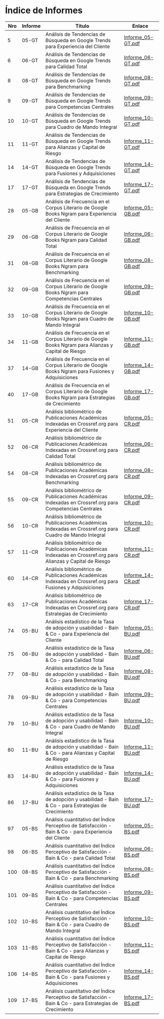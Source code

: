 # Índice de Informes

| Nro | Informe | Título | Enlace |
|---|---|---|---|
| 5 | 05-GT | Análisis de Tendencias de Búsqueda en Google Trends para Experiencia del Cliente | [Informe_05-GT.pdf](https://github.com/Wise-Connex/Management-Tools-Analysis/blob/main/Informes/Informe_05-GT.pdf) |
| 6 | 06-GT | Análisis de Tendencias de Búsqueda en Google Trends para Calidad Total | [Informe_06-GT.pdf](https://github.com/Wise-Connex/Management-Tools-Analysis/blob/main/Informes/Informe_06-GT.pdf) |
| 8 | 08-GT | Análisis de Tendencias de Búsqueda en Google Trends para Benchmarking | [Informe_08-GT.pdf](https://github.com/Wise-Connex/Management-Tools-Analysis/blob/main/Informes/Informe_08-GT.pdf) |
| 9 | 09-GT | Análisis de Tendencias de Búsqueda en Google Trends para Competencias Centrales | [Informe_09-GT.pdf](https://github.com/Wise-Connex/Management-Tools-Analysis/blob/main/Informes/Informe_09-GT.pdf) |
| 10 | 10-GT | Análisis de Tendencias de Búsqueda en Google Trends para Cuadro de Mando Integral | [Informe_10-GT.pdf](https://github.com/Wise-Connex/Management-Tools-Analysis/blob/main/Informes/Informe_10-GT.pdf) |
| 11 | 11-GT | Análisis de Tendencias de Búsqueda en Google Trends para Alianzas y Capital de Riesgo | [Informe_11-GT.pdf](https://github.com/Wise-Connex/Management-Tools-Analysis/blob/main/Informes/Informe_11-GT.pdf) |
| 14 | 14-GT | Análisis de Tendencias de Búsqueda en Google Trends para Fusiones y Adquisiciones | [Informe_14-GT.pdf](https://github.com/Wise-Connex/Management-Tools-Analysis/blob/main/Informes/Informe_14-GT.pdf) |
| 17 | 17-GT | Análisis de Tendencias de Búsqueda en Google Trends para Estrategias de Crecimiento | [Informe_17-GT.pdf](https://github.com/Wise-Connex/Management-Tools-Analysis/blob/main/Informes/Informe_17-GT.pdf) |
| 28 | 05-GB | Análisis de Frecuencia en el Corpus Literario de Google Books Ngram para Experiencia del Cliente | [Informe_05-GB.pdf](https://github.com/Wise-Connex/Management-Tools-Analysis/blob/main/Informes/Informe_05-GB.pdf) |
| 29 | 06-GB | Análisis de Frecuencia en el Corpus Literario de Google Books Ngram para Calidad Total | [Informe_06-GB.pdf](https://github.com/Wise-Connex/Management-Tools-Analysis/blob/main/Informes/Informe_06-GB.pdf) |
| 31 | 08-GB | Análisis de Frecuencia en el Corpus Literario de Google Books Ngram para Benchmarking | [Informe_08-GB.pdf](https://github.com/Wise-Connex/Management-Tools-Analysis/blob/main/Informes/Informe_08-GB.pdf) |
| 32 | 09-GB | Análisis de Frecuencia en el Corpus Literario de Google Books Ngram para Competencias Centrales | [Informe_09-GB.pdf](https://github.com/Wise-Connex/Management-Tools-Analysis/blob/main/Informes/Informe_09-GB.pdf) |
| 33 | 10-GB | Análisis de Frecuencia en el Corpus Literario de Google Books Ngram para Cuadro de Mando Integral | [Informe_10-GB.pdf](https://github.com/Wise-Connex/Management-Tools-Analysis/blob/main/Informes/Informe_10-GB.pdf) |
| 34 | 11-GB | Análisis de Frecuencia en el Corpus Literario de Google Books Ngram para Alianzas y Capital de Riesgo | [Informe_11-GB.pdf](https://github.com/Wise-Connex/Management-Tools-Analysis/blob/main/Informes/Informe_11-GB.pdf) |
| 37 | 14-GB | Análisis de Frecuencia en el Corpus Literario de Google Books Ngram para Fusiones y Adquisiciones | [Informe_14-GB.pdf](https://github.com/Wise-Connex/Management-Tools-Analysis/blob/main/Informes/Informe_14-GB.pdf) |
| 40 | 17-GB | Análisis de Frecuencia en el Corpus Literario de Google Books Ngram para Estrategias de Crecimiento | [Informe_17-GB.pdf](https://github.com/Wise-Connex/Management-Tools-Analysis/blob/main/Informes/Informe_17-GB.pdf) |
| 51 | 05-CR | Análisis bibliométrico de Publicaciones Académicas Indexadas en Crossref.org para Experiencia del Cliente | [Informe_05-CR.pdf](https://github.com/Wise-Connex/Management-Tools-Analysis/blob/main/Informes/Informe_05-CR.pdf) |
| 52 | 06-CR | Análisis bibliométrico de Publicaciones Académicas Indexadas en Crossref.org para Calidad Total | [Informe_06-CR.pdf](https://github.com/Wise-Connex/Management-Tools-Analysis/blob/main/Informes/Informe_06-CR.pdf) |
| 54 | 08-CR | Análisis bibliométrico de Publicaciones Académicas Indexadas en Crossref.org para Benchmarking | [Informe_08-CR.pdf](https://github.com/Wise-Connex/Management-Tools-Analysis/blob/main/Informes/Informe_08-CR.pdf) |
| 55 | 09-CR | Análisis bibliométrico de Publicaciones Académicas Indexadas en Crossref.org para Competencias Centrales | [Informe_09-CR.pdf](https://github.com/Wise-Connex/Management-Tools-Analysis/blob/main/Informes/Informe_09-CR.pdf) |
| 56 | 10-CR | Análisis bibliométrico de Publicaciones Académicas Indexadas en Crossref.org para Cuadro de Mando Integral | [Informe_10-CR.pdf](https://github.com/Wise-Connex/Management-Tools-Analysis/blob/main/Informes/Informe_10-CR.pdf) |
| 57 | 11-CR | Análisis bibliométrico de Publicaciones Académicas Indexadas en Crossref.org para Alianzas y Capital de Riesgo | [Informe_11-CR.pdf](https://github.com/Wise-Connex/Management-Tools-Analysis/blob/main/Informes/Informe_11-CR.pdf) |
| 60 | 14-CR | Análisis bibliométrico de Publicaciones Académicas Indexadas en Crossref.org para Fusiones y Adquisiciones | [Informe_14-CR.pdf](https://github.com/Wise-Connex/Management-Tools-Analysis/blob/main/Informes/Informe_14-CR.pdf) |
| 63 | 17-CR | Análisis bibliométrico de Publicaciones Académicas Indexadas en Crossref.org para Estrategias de Crecimiento | [Informe_17-CR.pdf](https://github.com/Wise-Connex/Management-Tools-Analysis/blob/main/Informes/Informe_17-CR.pdf) |
| 74 | 05-BU | Análisis estadístico de la Tasa de adopción y usabilidad - Bain & Co - para Experiencia del Cliente | [Informe_05-BU.pdf](https://github.com/Wise-Connex/Management-Tools-Analysis/blob/main/Informes/Informe_05-BU.pdf) |
| 75 | 06-BU | Análisis estadístico de la Tasa de adopción y usabilidad - Bain & Co - para Calidad Total | [Informe_06-BU.pdf](https://github.com/Wise-Connex/Management-Tools-Analysis/blob/main/Informes/Informe_06-BU.pdf) |
| 77 | 08-BU | Análisis estadístico de la Tasa de adopción y usabilidad - Bain & Co - para Benchmarking | [Informe_08-BU.pdf](https://github.com/Wise-Connex/Management-Tools-Analysis/blob/main/Informes/Informe_08-BU.pdf) |
| 78 | 09-BU | Análisis estadístico de la Tasa de adopción y usabilidad - Bain & Co - para Competencias Centrales | [Informe_09-BU.pdf](https://github.com/Wise-Connex/Management-Tools-Analysis/blob/main/Informes/Informe_09-BU.pdf) |
| 79 | 10-BU | Análisis estadístico de la Tasa de adopción y usabilidad - Bain & Co - para Cuadro de Mando Integral | [Informe_10-BU.pdf](https://github.com/Wise-Connex/Management-Tools-Analysis/blob/main/Informes/Informe_10-BU.pdf) |
| 80 | 11-BU | Análisis estadístico de la Tasa de adopción y usabilidad - Bain & Co - para Alianzas y Capital de Riesgo | [Informe_11-BU.pdf](https://github.com/Wise-Connex/Management-Tools-Analysis/blob/main/Informes/Informe_11-BU.pdf) |
| 83 | 14-BU | Análisis estadístico de la Tasa de adopción y usabilidad - Bain & Co - para Fusiones y Adquisiciones | [Informe_14-BU.pdf](https://github.com/Wise-Connex/Management-Tools-Analysis/blob/main/Informes/Informe_14-BU.pdf) |
| 86 | 17-BU | Análisis estadístico de la Tasa de adopción y usabilidad - Bain & Co - para Estrategias de Crecimiento | [Informe_17-BU.pdf](https://github.com/Wise-Connex/Management-Tools-Analysis/blob/main/Informes/Informe_17-BU.pdf) |
| 97 | 05-BS | Análisis cuantitativo del Índice Perceptivo de Satisfacción - Bain & Co - para Experiencia del Cliente | [Informe_05-BS.pdf](https://github.com/Wise-Connex/Management-Tools-Analysis/blob/main/Informes/Informe_05-BS.pdf) |
| 98 | 06-BS | Análisis cuantitativo del Índice Perceptivo de Satisfacción - Bain & Co - para Calidad Total | [Informe_06-BS.pdf](https://github.com/Wise-Connex/Management-Tools-Analysis/blob/main/Informes/Informe_06-BS.pdf) |
| 100 | 08-BS | Análisis cuantitativo del Índice Perceptivo de Satisfacción - Bain & Co - para Benchmarking | [Informe_08-BS.pdf](https://github.com/Wise-Connex/Management-Tools-Analysis/blob/main/Informes/Informe_08-BS.pdf) |
| 101 | 09-BS | Análisis cuantitativo del Índice Perceptivo de Satisfacción - Bain & Co - para Competencias Centrales | [Informe_09-BS.pdf](https://github.com/Wise-Connex/Management-Tools-Analysis/blob/main/Informes/Informe_09-BS.pdf) |
| 102 | 10-BS | Análisis cuantitativo del Índice Perceptivo de Satisfacción - Bain & Co - para Cuadro de Mando Integral | [Informe_10-BS.pdf](https://github.com/Wise-Connex/Management-Tools-Analysis/blob/main/Informes/Informe_10-BS.pdf) |
| 103 | 11-BS | Análisis cuantitativo del Índice Perceptivo de Satisfacción - Bain & Co - para Alianzas y Capital de Riesgo | [Informe_11-BS.pdf](https://github.com/Wise-Connex/Management-Tools-Analysis/blob/main/Informes/Informe_11-BS.pdf) |
| 106 | 14-BS | Análisis cuantitativo del Índice Perceptivo de Satisfacción - Bain & Co - para Fusiones y Adquisiciones | [Informe_14-BS.pdf](https://github.com/Wise-Connex/Management-Tools-Analysis/blob/main/Informes/Informe_14-BS.pdf) |
| 109 | 17-BS | Análisis cuantitativo del Índice Perceptivo de Satisfacción - Bain & Co - para Estrategias de Crecimiento | [Informe_17-BS.pdf](https://github.com/Wise-Connex/Management-Tools-Analysis/blob/main/Informes/Informe_17-BS.pdf) |

